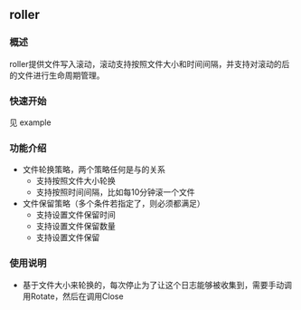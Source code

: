 ## roller

### 概述

roller提供文件写入滚动，滚动支持按照文件大小和时间间隔，并支持对滚动的后的文件进行生命周期管理。

### 快速开始

见 example

### 功能介绍

- 文件轮换策略，两个策略任何是与的关系
    - 支持按照文件大小轮换
    - 支持按照时间间隔，比如每10分钟滚一个文件
- 文件保留策略（多个条件若指定了，则必须都满足）
    - 支持设置文件保留时间
    - 支持设置文件保留数量
    - 支持设置文件保留

### 使用说明

- 基于文件大小来轮换的，每次停止为了让这个日志能够被收集到，需要手动调用Rotate，然后在调用Close